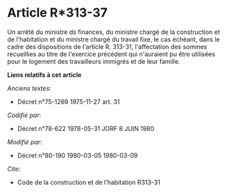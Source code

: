 # Article R*313-37

Un arrêté du ministre ds finances, du ministre chargé de la construction et de l'habitation et du ministre chargé du travail
fixe, le cas échéant, dans le cadre des dispositions de l'article R. 313-31, l'affectation des sommes recueillies au titre de
l'exercice précédent qui n'auraient pu être utilisées pour le logement des travailleurs immigrés et de leur famille.

**Liens relatifs à cet article**

_Anciens textes_:

  - Décret n°75-1269 1975-11-27 art. 31

_Codifié par_:

  - Décret n°78-622 1978-05-31 JORF 8 JUIN 1980

_Modifié par_:

  - Décret n°80-190 1980-03-05 1980-03-09

_Cite_:

  - Code de la construction et de l'habitation R313-31
